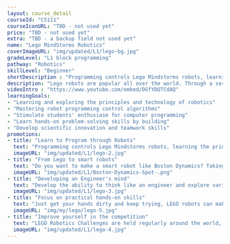 ```yaml
---
layout: course_detail
courseId: "CS111"
courseIconURL: "TBD - not used yet"
price: "TBD - not used yet"
extra: "TBD - a backup field not used yet"
name: "Lego MindStorms Robotics"
coverImageURL: "img/updated/L1/lego-bg.jpg"
gradeLevel: "L1 block programming"
pathway: "Robotics"
skillLevel: "Beginner"
shortDescription : "Programming controls Lego Mindstorms robots, learning the principles of programming through challenges, and making programming more interesting."
description: "Lego robots are popular all over the world. Through a series of building activities, students will learn to use a variety of sensors such as levers, gears, motors, and infrared light, and learn various modules and programming logic. Through learning, students can fully stimulate their imagination, enhance their creative talents, and improve their logical thinking, communication, and problem-solving skills."
videoIntro : "https://www.youtube.com/embed/DGfYDQTCdAQ"
learningGoals:
- "Learning and exploring the principles and technology of robotics"
- "Mastering robot programming control algorithms"
- "Stimulate students' enthusiasm for computer programming"
- "Learn hands-on problem-solving skills by building"
- "Develop scientific innovation and teamwork skills"
promotions:
- title: "Learn to Program through Robots"
  text: "Programming controls Lego Mindstorms robots, learning the principles of programming through challenges, and making programming more interesting."
  imageURL: "img/updated/L1/lego-2.jpg"
- title: "From Lego to smart robots"
  text: "Do you want to make a smart robot like Boston Dynamics? Taking control of a LEGO robot is the first step to professionalism."
  imageURL: "img/updated/L1/Boston-Dynamics-Spot-.png"
- title: "Developing an Engineer's mind"
  text: "Develop the ability to think like an engineer and explore various robot control methods,"
  imageURL: "img/updated/L1/lego-3.jpg"
- title: "Focus on practical hands-on skills"
  text: "Just get your hands dirty and keep trying, LEGO robots can make all your imagination come to life."
  imageURL: "img/my/lego/lego-5.jpg"
- title: "Improve yourself in the competition"
  text: "LEGO Robotics Challenges are held regularly around the world, and the best motivation to learn is to compete and exchange with other students."
  imageURL: "img/updated/L1/lego-4.jpg"
---
```


